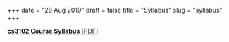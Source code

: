 +++
date = "28 Aug 2019"
draft = false
title = "Syllabus"
slug = "syllabus"
+++

<a href="/docs/pledge.pdf"><b>cs3102 Course Syllabus</b> [PDF]</a>
